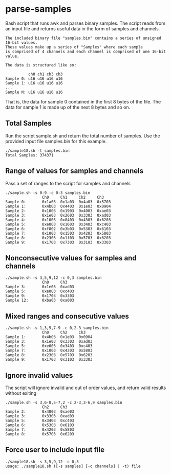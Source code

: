 # parse-samples
Bash script that runs awk and parses binary samples. The script reads from an input file and returns useful data in the form of samples and channels.
```
The included binary file "samples.bin" contains a series of unsigned 16-bit values. 
These values make up a series of "Samples" where each sample 
is comprised of 4 channels and each channel is comprised of one 16-bit value.

The data is structured like so:

          ch0 ch1 ch3 ch3
Sample 0: u16 u16 u16 u16 
Sample 1: u16 u16 u16 u16
...
Sample N: u16 u16 u16 u16
```

That is, the data for sample 0 contained in the first 8 bytes of the file. 
The data for sample 1 is made up of the next 8 bytes and so on.

## Total Samples
Run the script sample.sh and return the total number of samples. Use the provided input file samples.bin for this example.
```
./sample18.sh -t samples.bin
Total Samples: 374371
```
## Range of values for samples and channels
Pass a set of ranges to the script for samples and channels
```
./sample.sh -s 0-9 -c 0-3 samples.bin
                Ch0     Ch1     Ch2     Ch3
Sample 0:       0x1a03  0x1a03  0x4a03  0x5703
Sample 1:       0x4b03  0x4403  0x1e03  0x0904
Sample 2:       0x1003  0x1903  0x4003  0xae03
Sample 3:       0x1e03  0x2603  0x3303  0xad03
Sample 4:       0x1003  0x8403  0x4303  0x6203
Sample 5:       0xe003  0x1603  0x3403  0xc403
Sample 6:       0xf802  0x3b03  0x5303  0x6103
Sample 7:       0x1003  0x1503  0x4203  0x5803
Sample 8:       0x2303  0x1f03  0x5703  0x6203
Sample 9:       0x1703  0x7303  0x3103  0x3303
```
## Nonconsecutive values for samples and channels
```
./sample.sh -s 3,5,9,12 -c 0,3 samples.bin
                Ch0     Ch3
Sample 3:       0x1e03  0xad03
Sample 5:       0xe003  0xc403
Sample 9:       0x1703  0x3303
Sample 12:      0xba03  0xa003
```
## Mixed ranges and consecutive values
```
./sample.sh -s 1,3,5,7-9 -c 0,2-3 samples.bin
                Ch0     Ch2     Ch3
Sample 1:       0x4b03  0x1e03  0x0904
Sample 3:       0x1e03  0x3303  0xad03
Sample 5:       0xe003  0x3403  0xc403
Sample 7:       0x1003  0x4203  0x5803
Sample 8:       0x2303  0x5703  0x6203
Sample 9:       0x1703  0x3103  0x3303
```
## Ignore invalid values 
The script will ignore invalid and out of order values, and return valid results without exiting
```
./sample.sh -s 3,6-8,5-7,2 -c 2-3,3-6,9 samples.bin
                Ch2     Ch3
Sample 2:       0x4003  0xae03
Sample 3:       0x3303  0xad03
Sample 5:       0x3403  0xc403
Sample 6:       0x5303  0x6103
Sample 7:       0x4203  0x5803
Sample 8:       0x5703  0x6203
```
## Force user to include input file
```
./sample18.sh -s 3,5,9,12 -c 0,3
usage: ./sample18.sh ([-s samples] [-c channels] | -t) file
```
